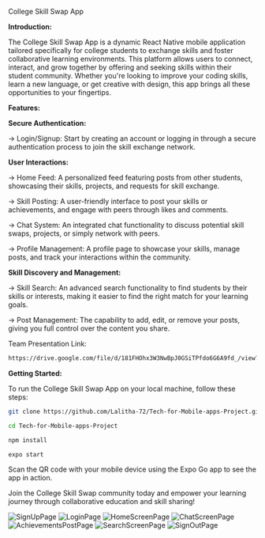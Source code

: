 College Skill Swap App

**Introduction:**

The College Skill Swap App is a dynamic React Native mobile application tailored specifically for college students to exchange skills and foster collaborative learning environments. This platform allows users to connect, interact, and grow together by offering and seeking skills within their student community. Whether you're looking to improve your coding skills, learn a new language, or get creative with design, this app brings all these opportunities to your fingertips.

**Features:**

**Secure Authentication:**

-> Login/Signup: Start by creating an account or logging in through a secure authentication process to join the skill exchange network.

**User Interactions:**

-> Home Feed: A personalized feed featuring posts from other students, showcasing their skills, projects, and requests for skill exchange.

-> Skill Posting: A user-friendly interface to post your skills or achievements, and engage with peers through likes and comments.

-> Chat System: An integrated chat functionality to discuss potential skill swaps, projects, or simply network with peers.

-> Profile Management: A profile page to showcase your skills, manage posts, and track your interactions within the community.

**Skill Discovery and Management:**

-> Skill Search: An advanced search functionality to find students by their skills or interests, making it easier to find the right match for your learning goals.

-> Post Management: The capability to add, edit, or remove your posts, giving you full control over the content you share.

Team Presentation Link:
```bash
https://drive.google.com/file/d/181FHOhx3W3NwBpJ0GSiTPfdo6G6A9fd_/view?usp=sharing
```

**Getting Started:**

To run the College Skill Swap App on your local machine, follow these steps:
```bash
git clone https://github.com/Lalitha-72/Tech-for-Mobile-apps-Project.git
```

```bash
cd Tech-for-Mobile-apps-Project
```

```bash
npm install
```

```bash
expo start
```


Scan the QR code with your mobile device using the Expo Go app to see the app in action.

Join the College Skill Swap community today and empower your learning journey through collaborative education and skill sharing!


![SignUpPage](Screenshots(AppPages)/SignUpPage.jpeg) 
![LoginPage](Screenshots(AppPages)/LoginPage.jpeg)
![HomeScreenPage](Screenshots(AppPages)/HomeScreenPage.jpeg)
![ChatScreenPage](Screenshots(AppPages)/ChatScreenPage.jpeg)
![AchievementsPostPage](Screenshots(AppPages)/AchievementsPostPage.jpeg)
![SearchScreenPage](Screenshots(AppPages)/SearchScreenPage.jpeg)
![SignOutPage](Screenshots(AppPages)/SignOutPage.jpeg)

